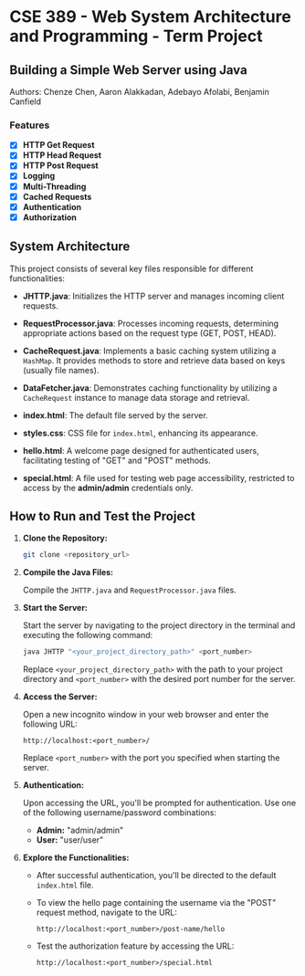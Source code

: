 # CSE 389 - Web System Architecture and Programming - Term Project

## Building a Simple Web Server using Java
Authors: Chenze Chen, Aaron Alakkadan, Adebayo Afolabi, Benjamin Canfield

### Features

- [x] **HTTP Get Request**
- [x] **HTTP Head Request**
- [x] **HTTP Post Request**
- [x] **Logging**
- [x] **Multi-Threading**
- [x] **Cached Requests**
- [x] **Authentication**
- [x] **Authorization**

## System Architecture

This project consists of several key files responsible for different functionalities:

- **JHTTP.java**: Initializes the HTTP server and manages incoming client requests.
  
- **RequestProcessor.java**: Processes incoming requests, determining appropriate actions based on the request type (GET, POST, HEAD).
  
- **CacheRequest.java**: Implements a basic caching system utilizing a `HashMap`. It provides methods to store and retrieve data based on keys (usually file names).
  
- **DataFetcher.java**: Demonstrates caching functionality by utilizing a `CacheRequest` instance to manage data storage and retrieval.
  
- **index.html**: The default file served by the server.
  
- **styles.css**: CSS file for `index.html`, enhancing its appearance.
  
- **hello.html**: A welcome page designed for authenticated users, facilitating testing of "GET" and "POST" methods.
  
- **special.html**: A file used for testing web page accessibility, restricted to access by the **admin/admin** credentials only.

## How to Run and Test the Project

1. **Clone the Repository:**

    ```bash
    git clone <repository_url>
    ```

2. **Compile the Java Files:**

    Compile the `JHTTP.java` and `RequestProcessor.java` files.

3. **Start the Server:**

    Start the server by navigating to the project directory in the terminal and executing the following command:

    ```bash
    java JHTTP "<your_project_directory_path>" <port_number>
    ```

    Replace `<your_project_directory_path>` with the path to your project directory and `<port_number>` with the desired port number for the server.

4. **Access the Server:**

    Open a new incognito window in your web browser and enter the following URL:

    ```
    http://localhost:<port_number>/
    ```

    Replace `<port_number>` with the port you specified when starting the server.

5. **Authentication:**

    Upon accessing the URL, you'll be prompted for authentication. Use one of the following username/password combinations:

    - **Admin:** "admin/admin"
    - **User:** "user/user"

6. **Explore the Functionalities:**

    - After successful authentication, you'll be directed to the default `index.html` file.
    
    - To view the hello page containing the username via the "POST" request method, navigate to the URL:

      ```
      http://localhost:<port_number>/post-name/hello
      ```

    - Test the authorization feature by accessing the URL:

      ```
      http://localhost:<port_number>/special.html
      ```
